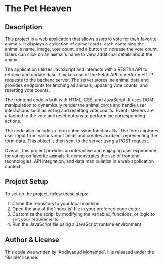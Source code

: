 # The Pet Heaven

## Description

This project is a web application that allows users to vote for their favorite animals. It displays a collection of animal cards, each containing the animal's name, image, vote count, and a button to increase the vote count. Users can click on an animal's name to view additional details about the animal.

The application utilizes JavaScript and interacts with a RESTful API to retrieve and update data. It makes use of the Fetch API to perform HTTP requests to the backend server. The server stores the animal data and provides endpoints for fetching all animals, updating vote counts, and resetting vote counts.

The frontend code is built with HTML, CSS, and JavaScript. It uses DOM manipulation to dynamically render the animal cards and handle user interactions such as voting and resetting vote counts. Event listeners are attached to the vote and reset buttons to perform the corresponding actions.

The code also includes a form submission functionality. The form captures user input from various input fields and creates an object representing the form data. This object is then sent to the server using a POST request.

Overall, this project provides an interactive and engaging user experience for voting on favorite animals. It demonstrates the use of frontend technologies, API integration, and data manipulation in a web application context.

## Project Setup
To set up the project, follow these steps:

1. Clone the repository to your local machine.
2. Open the any of the  'index.js'  file  in your preferred code editor.
3. Customize the script by modifying the variables, functions, or logic to suit your requirements.
5. Run the JavaScript file using a JavaScript runtime environment 
## Author & License
This code was written by 'Abdiwadud Mohamed'. It is released under the 'Bisinle' license.